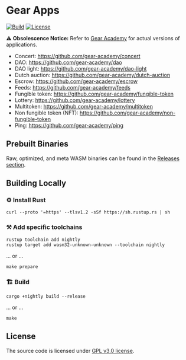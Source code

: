 # Gear Apps

[![Build][build_badge]][build_href]
[![License][lic_badge]][lic_href]

[build_badge]: https://github.com/gear-tech/apps/workflows/Build/badge.svg
[build_href]: https://github.com/gear-tech/apps/actions/workflows/build.yml

[lic_badge]: https://img.shields.io/badge/License-GPL%203.0-success
[lic_href]: https://github.com/gear-tech/apps/blob/master/LICENSE

⚠️ **Obsolescence Notice:** Refer to [Gear Academy](https://github.com/gear-academy) for actual versions of applications.

- Concert: https://github.com/gear-academy/concert
- DAO: https://github.com/gear-academy/dao
- DAO light: https://github.com/gear-academy/dao-light
- Dutch auction: https://github.com/gear-academy/dutch-auction
- Escrow: https://github.com/gear-academy/escrow
- Feeds: https://github.com/gear-academy/feeds
- Fungible token: https://github.com/gear-academy/fungible-token
- Lottery: https://github.com/gear-academy/lottery
- Multitoken: https://github.com/gear-academy/multitoken
- Non fungible token (NFT): https://github.com/gear-academy/non-fungible-token
- Ping: https://github.com/gear-academy/ping

## Prebuilt Binaries

Raw, optimized, and meta WASM binaries can be found in the [Releases section](https://github.com/gear-tech/apps/releases/tag/build).

## Building Locally

### ⚙️ Install Rust

```shell
curl --proto '=https' --tlsv1.2 -sSf https://sh.rustup.rs | sh
```

### ⚒️ Add specific toolchains

```shell
rustup toolchain add nightly
rustup target add wasm32-unknown-unknown --toolchain nightly
```

... or ...

```shell
make prepare
```

### 🏗️ Build

```shell
cargo +nightly build --release
```

... or ...

```shell
make
```

## License

The source code is licensed under [GPL v3.0 license](LICENSE).
